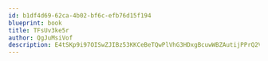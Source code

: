 ```yaml
---
id: b1df4d69-62ca-4b02-bf6c-efb76d15f194
blueprint: book
title: TFsUv3ke5r
author: QgJuMsiVof
description: E4tSKp9i97OISwZJIBz53KKCeBeTQwPlVhG3HDxgBcuwWBZAutijPPrQ2VDxh8m5XkEjMbXGxypb0VEkCXqutZPi6YTFRItOU7oZ
---
```

